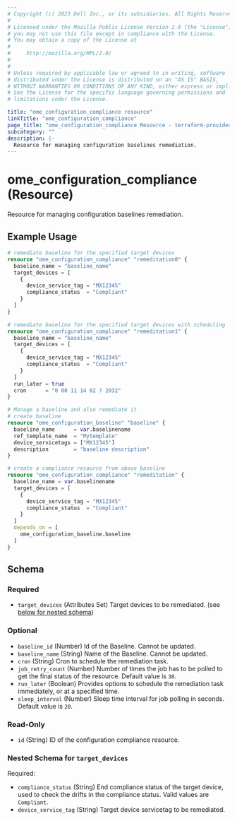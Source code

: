 ```yaml
---
# Copyright (c) 2023 Dell Inc., or its subsidiaries. All Rights Reserved.
# 
# Licensed under the Mozilla Public License Version 2.0 (the "License");
# you may not use this file except in compliance with the License.
# You may obtain a copy of the License at
# 
#     http://mozilla.org/MPL/2.0/
# 
# 
# Unless required by applicable law or agreed to in writing, software
# distributed under the License is distributed on an "AS IS" BASIS,
# WITHOUT WARRANTIES OR CONDITIONS OF ANY KIND, either express or implied.
# See the License for the specific language governing permissions and
# limitations under the License.

title: "ome_configuration_compliance resource"
linkTitle: "ome_configuration_compliance"
page_title: "ome_configuration_compliance Resource - terraform-provider-ome"
subcategory: ""
description: |-
  Resource for managing configuration baselines remediation.
---
```


# ome_configuration_compliance (Resource)

Resource for managing configuration baselines remediation.


## Example Usage

```terraform
# remediate baseline for the specified target devices 
resource "ome_configuration_compliance" "remeditation0" {
  baseline_name = "baseline_name"
  target_devices = [
    {
      device_service_tag = "MX12345"
      compliance_status  = "Compliant"
    }
  ]
}

# remediate baseline for the specified target devices with scheduling
resource "ome_configuration_compliance" "remeditation1" {
  baseline_name = "baseline_name"
  target_devices = [
    {
      device_service_tag = "MX12345"
      compliance_status  = "Compliant"
    }
  ]
  run_later = true
  cron      = "0 00 11 14 02 ? 2032"
}

# Manage a baseline and also remediate it
# create baseline 
resource "ome_configuration_baseline" "baseline" {
  baseline_name      = var.baselinename
  ref_template_name  = "Mytemplate"
  device_servicetags = ["MX12345"]
  description        = "baseline description"
}

# create a compliance resource from above baseline
resource "ome_configuration_compliance" "remeditation" {
  baseline_name = var.baselinename
  target_devices = [
    {
      device_service_tag = "MX12345"
      compliance_status  = "Compliant"
    }
  ]
  depends_on = [
    ome_configuration_baseline.baseline
  ]
}
```

<!-- schema generated by tfplugindocs -->
## Schema

### Required

- `target_devices` (Attributes Set) Target devices to be remediated. (see [below for nested schema](#nestedatt--target_devices))

### Optional

- `baseline_id` (Number) Id of the Baseline. Cannot be updated.
- `baseline_name` (String) Name of the Baseline. Cannot be updated.
- `cron` (String) Cron to schedule the remediation task.
- `job_retry_count` (Number) Number of times the job has to be polled to get the final status of the resource. Default value is `30`.
- `run_later` (Boolean) Provides options to schedule the remediation task immediately, or at a specified time.
- `sleep_interval` (Number) Sleep time interval for job polling in seconds. Default value is `20`.

### Read-Only

- `id` (String) ID of the configuration compliance resource.

<a id="nestedatt--target_devices"></a>
### Nested Schema for `target_devices`

Required:

- `compliance_status` (String) End compliance status of the target device, used to check the drifts in the compliance status. Valid values are `Compliant`.
- `device_service_tag` (String) Target device servicetag to be remediated.

